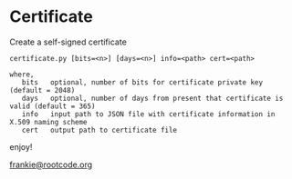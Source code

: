 # Certificate
Create a self-signed certificate

```
certificate.py [bits=<n>] [days=<n>] info=<path> cert=<path>

where,
   bits   optional, number of bits for certificate private key (default = 2048)
   days   optional, number of days from present that certificate is valid (default = 365)
   info   input path to JSON file with certificate information in X.509 naming scheme
   cert   output path to certificate file
```

enjoy!  
 
frankie@rootcode.org
